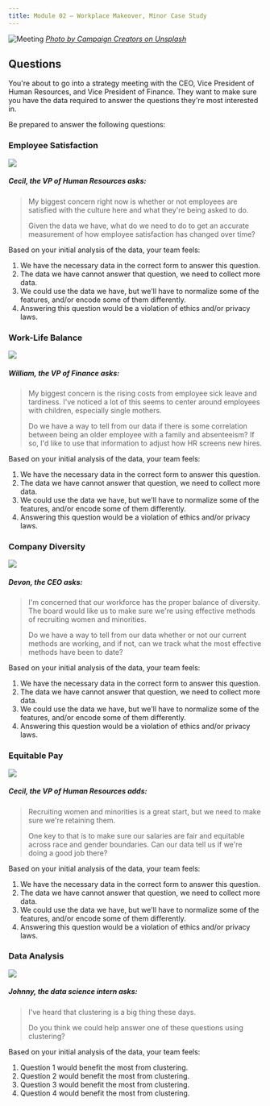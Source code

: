 ```yaml
---
title: Module 02 — Workplace Makeover, Minor Case Study
---
```


![Meeting]({{URLROOT}}/shared/img/meeting.jpg)
*[Photo by Campaign Creators on Unsplash](https://unsplash.com/photos/gMsnXqILjp4)*

## Questions
You're about to go into a strategy meeting with the CEO, Vice President of Human Resources, and Vice President of Finance. They want to make sure you have the data required to answer the questions they're most interested in.

Be prepared to answer the following questions:

### Employee Satisfaction

<div class="dialogue">
	<img src="{{URLROOT}}/shared/img/cecil.jpg">
	<h5>Cecil, the VP of Human Resources asks:</h5>
	<blockquote><p>My biggest concern right now is whether or not employees are satisfied with the culture here and what they're being asked to do.</p><p>Given the data we have, what do we need to do to get an accurate measurement of how employee satisfaction has changed over time?</p></blockquote>
</div>

Based on your initial analysis of the data, your team feels:

1. We have the necessary data in the correct form to answer this question.
2. The data we have cannot answer that question, we need to collect more data.
3. We could use the data we have, but we'll have to normalize some of the features, and/or encode some of them differently.
4. Answering this question would be a violation of ethics and/or privacy laws.

### Work-Life Balance
<div class="dialogue">
	<img src="{{URLROOT}}/shared/img/william.jpg">
	<h5>William, the VP of Finance asks:</h5>
	<blockquote><p>My biggest concern is the rising costs from employee sick leave and tardiness. I've noticed a lot of this seems to center around employees with children, especially single mothers.</p><p>Do we have a way to tell from our data if there is some correlation between being an older employee with a family and absenteeism? If so, I'd like to use that information to adjust how HR screens new hires.</p></blockquote>
</div>

Based on your initial analysis of the data, your team feels:

1. We have the necessary data in the correct form to answer this question.
2. The data we have cannot answer that question, we need to collect more data.
3. We could use the data we have, but we'll have to normalize some of the features, and/or encode some of them differently.
4. Answering this question would be a violation of ethics and/or privacy laws.


### Company Diversity
<div class="dialogue">
	<img src="{{URLROOT}}/shared/img/devon.jpg">
	<h5>Devon, the CEO asks:</h5>
	<blockquote><p>I'm concerned that our workforce has the proper balance of diversity. The board would like us to make sure we're using effective methods of recruiting women and minorities.</p> 
	<p>Do we have a way to tell from our data whether or not our current methods are working, and if not, can we track what the most effective methods have been to date?</p></blockquote>
</div>

Based on your initial analysis of the data, your team feels:

1. We have the necessary data in the correct form to answer this question.
2. The data we have cannot answer that question, we need to collect more data.
3. We could use the data we have, but we'll have to normalize some of the features, and/or encode some of them differently.
4. Answering this question would be a violation of ethics and/or privacy laws.


### Equitable Pay

<div class="dialogue">
	<img src="{{URLROOT}}/shared/img/cecil.jpg">
	<h5>Cecil, the VP of Human Resources adds:</h5>
	<blockquote><p>Recruiting women and minorities is a great start, but we need to make sure we're retaining them.</p><p>One key to that is to make sure our salaries are fair and equitable across race and gender boundaries. Can our data tell us if we're doing a good job there?</p></blockquote>
</div>

Based on your initial analysis of the data, your team feels:

1. We have the necessary data in the correct form to answer this question.
2. The data we have cannot answer that question, we need to collect more data.
3. We could use the data we have, but we'll have to normalize some of the features, and/or encode some of them differently.
4. Answering this question would be a violation of ethics and/or privacy laws.

### Data Analysis

<div class="dialogue">
	<img src="{{URLROOT}}/shared/img/johnny.jpg">
	<h5>Johnny, the data science intern asks:</h5>
	<blockquote><p>I've heard that clustering is a big thing these days.</p><p>Do you think we could help answer one of these questions using clustering?</p></blockquote>
</div>

Based on your initial analysis of the data, your team feels:

1. Question 1 would benefit the most from clustering.
2. Question 2 would benefit the most from clustering.
3. Question 3 would benefit the most from clustering.
4. Question 4 would benefit the most from clustering.


[^1]: [CEO photo by Oz Seyrek on Unsplash ](https://unsplash.com/photos/-Ir03_pgpMU)

[^2]: [VP of HR photo by Christina @ wocintechchat.com](https://unsplash.com/photos/SJvDxw0azqw)

[^3]: [VP of Finance photo by steffen Wienberg on Unsplash](https://unsplash.com/photos/ml-pxK0Ovmw)

[^4]: [Data Science Intern photo by Fábio Lucas on Unsplash](https://unsplash.com/photos/iczrMDNuvzkml-pxK0Ovmw)
